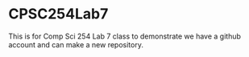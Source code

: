 # CPSC254Lab7
This is for Comp Sci 254 Lab 7 class to demonstrate we have a github account and can make a new repository.
